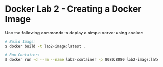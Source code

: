 # Docker Lab 2 - Creating a Docker Image

Use the following commands to deploy a simple server using docker:

```bash
# Build Image:
$ docker build -t lab2-image:latest .

# Run Container:
$ docker run -d --rm --name lab2-container -p 8080:8080 lab2-image:latest
```